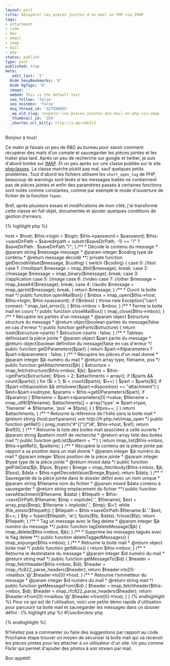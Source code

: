 ```yaml
---
layout: post
title: Récupérer les pièces jointes d'un mail en PHP via IMAP
tags:
- attachment
- code
- Dev
- email
- imap
- mail
- php
status: publish
type: post
published: true
meta:
  _edit_last: '2'
  Hide SexyBookmarks: '0'
  Hide OgTags: '0'
  image: ''
  embed: This is the default text
  seo_follow: 'false'
  seo_noindex: 'false'
  dsq_thread_id: '527590055'
  _wp_old_slug: reuperer-les-pieces-jointes-dun-mail-en-php-via-imap
  _thumbnail_id: '259'
  _shorten_url_bitly: http://j.mp/x863rZ
---
```

Bonjour à tous!

Ce matin je faisais un peu de R&amp;D au bureau pour savoir comment récupérer des mails d'un compte et sauvegarder les pièces jointes et les traiter plus tard. Après un peu de recherche sur google et twitter, je suis d'abord tombé sur [IMAP](http://fr.php.net/manual/fr/book.imap.php "IMAP"). Et un peu après sur une classe publiée sur le site [phpclasses](http://www.phpclasses.org/package/2964-PHP-Retrieve-attachments-from-messages-in-a-mailbox.html "PHPClasses"). La classe marche plutôt pas mal, sauf quelques petits problèmes. Tout d'abord les fichiers utilisent les `short_open_tag` de PHP, beaucoup de warnings sont levés si les messages traités ne contiennent pas de pièces jointes et enfin des paramètres passés à certaines fonctions sont notés comme constantes, comme par exemple le mode d'ouverture de fichier de la fonction `fopen`.

Bref, après plusieurs essais et modifications de mon côté, j'ai transformé cette classe en full objet, documentée et ajouter quelques conditions de gestion d'erreurs.

{% highlight php %}
<?php

/**
 * @author Florent Viel
 */
class MailAttachmentManager
{
  /**
   * @var string {host:port\params}BOX voir http://fr.php.net/imap_open
   */
  private $host;

  /**
   * @var string login 
   */
  private $login;

  /**
   * @var string password
   */
  private $password;

  /**
   * @var string répertoire de sauvegarde
   */
  private $saveDirPath;

  /**
   * @var object boite mail
   */
  private $mbox;

  /**
   * Constructeur
   * @param string $host {host:port\params}BOX voir http://fr.php.net/imap_open
   * @param string $login
   * @param string $password
   * @param string $saveDirPath chemin de sauvegarde des pièces jointes
   */
  public function __construct($host, $login, $password, $saveDirPath = './')
  {
    $this->host = $host;
    $this->login = $login;
    $this->password = $password;
    $this->saveDirPath = $savedirpath = substr($saveDirPath, -1) == "/" ? $saveDirPath : $saveDirPath."/";
  }

  /**
   * Décode le contenu du message
   * @param string $message message
   * @param integer $coding type de contenu
   * @return message décodé
   **/
  private function getDecodeValue($message, $coding)
  {
    switch ($coding) {
      case 0: //text
      case 1: //multipart
        $message = imap_8bit($message);
        break;
      case 2: //message
        $message = imap_binary($message);
        break;
      case 3: //application
      case 5: //image
      case 6: //video
      case 7: //other
        $message = imap_base64($message);
        break;
      case 4: //audio
        $message = imap_qprint($message);
        break;
    }

    return $message;
  }

  /**
   * Ouvrir la boîte mail
   */
  public function openMailBox()
  {
    $mbox = imap_open($this->host, $this->login, $this->password);
    if (!$mbox) {
      throw new Exception("can't connect: ".imap_last_error());
    }

    $this->mbox = $mbox;
  }

  /**
   * Ferme la boite mail en cours
   */
  public function closeMailBox()
  {
    imap_close($this->mbox);
  }

  /**
   * Récupère les parties d'un message
   * @param object $structure structure du message
   * @return object|boolean parties du message|false en cas d'erreur
   */
  public function getParts($structure)
  {
    return isset($structure->parts) ? $structure->parts : false;
  }

  /**
   * Tableau définissant la pièce jointe
   * @param object $part partie du message
   * @return object|boolean définition du message|false en cas d'erreur
   */
  public function getDParameters($part)
  {
    return $part->ifdparameters ? $part->dparameters : false;
  }

  /**
   * Récupère les pièces d'un mail donné
   * @param integer $jk numéro du mail
   * @return array type, filename, pos
   */
  public function getAttachments($jk)
  {
    $structure = imap_fetchstructure($this->mbox, $jk);
    $parts = $this->getParts($structure);
    $fpos = 2;
    $attachments = array();

    if ($parts && count($parts)) {
      for ($i = 1; $i < count($parts); $i++) {
        $part = $parts[$i];

        if ($part->ifdisposition && strtolower($part->disposition) == "attachment") {        
          $ext=$part->subtype;
          $params = $this->getDParameters($part);

          if ($params) {
            $filename = $part->dparameters[0]->value;
            $filename = imap_utf8($filename);
            $attachments[] = array('type' => $part->type, 'filename' => $filename, 'pos' => $fpos);
          }
        }
        $fpos++;
      }
    }

    return $attachments;
  }

  /**
   * Retourne la référence de l'hôte sans la boite mail
   * @return string {host:port\params} voir http://fr.php.net/imap_open
   */
  public function getRef()
  {
    preg_match('#^{[^}]*}#', $this->host, $ref);
    return $ref[0];
  }

  /**
   * Retourne la liste des boites mail associées a celle ouverte
   * @param string $pattern motif de recherche
   * @return array liste des boites mail
   */
  public function getList($pattern = '*')
  {
    return imap_list($this->mbox, $this->getRef(), $pattern);
  }

  /**
   * Récupère la contenu de la pièce jointe par rapport a sa position dans un mail donné
   * @param integer $jk numéro du mail
   * @param integer $fpos position de la pièce jointe
   * @param integer $type type de la pièce jointe
   * @return mixed data
   */
  public function getFileData($jk, $fpos, $type)
  {
    $mege = imap_fetchbody($this->mbox, $jk, $fpos);
    $data = $this->getDecodeValue($mege,$type);

    return $data;
  }

  /**
   * Sauvegarde de la pièce jointe dans le dossier défini avec un nom unique
   * @param string $filename nom du fichier
   * @param mixed $data contenu à sauvegarder
   * @return string emplacement du fichier
   **/
  public function saveAttachment($filename, $data)
  {
    $filepath = $this->saveDirPath.$filename;
    $tmp = explode('.', $filename);
    $ext = array_pop($tmp);
    $filename = implode('.', $tmp);
    $i=1;

    while (file_exists($filepath)) {
      $filepath = $this->saveDirPath.$filename.$i.'.'.$ext;
      $i++;
    }

    $fp = fopen($filepath, 'w');
    fputs($fp, $data);
    fclose($fp);

    return $filepath;
  }

  /**
   * Tag un message avec le flag delete
   * @param integer $jk numéro du message
   **/
  public function tagDeleteMessage($jk)
  {
    imap_delete($this->mbox, $jk);
  }

  /**
   * Supprime les messages tagués avec le flag delete
   **/
  public function deleteTaggedMessages()
  {
    imap_expunge($this->mbox);
  }

  /**
   * Retourne la boite mail
   * @return object boite mail
   */
  public function getMbox()
  {
    return $this->mbox;
  }

  /**
   * Retourne le destinataire du message
   * @param integer $id numéro du mail
   * @return string mail
   */
  public function getMessageTo($id)
  {
    $header = imap_fetchheader($this->mbox, $id);
    $header = imap_rfc822_parse_headers($header);
    return $header->to[0]->mailbox.'@'.$header->to[0]->host;
  }

  /**
   * Retourne l'emmetteur du message
   * @param integer $id numéro du mail
   * @return string mail
   */
  public function getMessageFrom($id)
  {
    $header = imap_fetchheader($this->mbox, $id);
    $header = imap_rfc822_parse_headers($header);
    return $header->from[0]->mailbox.'@'.$header->from[0]->host;
  }
}
{% endhighlight %}

Pour ce qui est de l'utilisation, voici une petite démo rapide d'utilisation pour parcourir sa boite mail et sauvegarder les messages dans un dossier défini :

{% highlight php %}
#!/usr/bin/env php
<?php 
require_once("attachmentread.class.php");
$host="{host:port/params}BOX"; // voir http://fr.php.net/imap_open
$login=""; //imap login
$password=""; //imap password
$savedirpath="./" ; // attachement will save in same directory where scripts run othrwise give abs path
$jk=new MailAttachmentManager($host, $login, $password, $savedirpath); // Creating instance of class####
?>
{% endhighlight %}

N'hésitez pas a commenter ou faire des suggestions par rapport au code. Prochaine étape trouver un moyen de sécuriser la boite mail qui va recevoir les pièces jointes pour les attacher à un utilisateur d'un site. Un peu comme Flickr qui permet d'ajouter des photos à son stream par mail.

Bon appétit!
